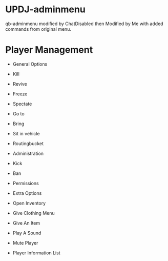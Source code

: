 # UPDJ-adminmenu
qb-adminmenu modified by ChatDisabled then Modified by Me with added commands from original menu.


# Player Management
- General Options

- Kill

- Revive

- Freeze

- Spectate

- Go to

- Bring

- Sit in vehicle

- Routingbucket

- Administration

- Kick

- Ban

- Permissions

- Extra Options

- Open Inventory

- Give Clothing Menu

- Give An Item

- Play A Sound

- Mute Player

- Player Information List


